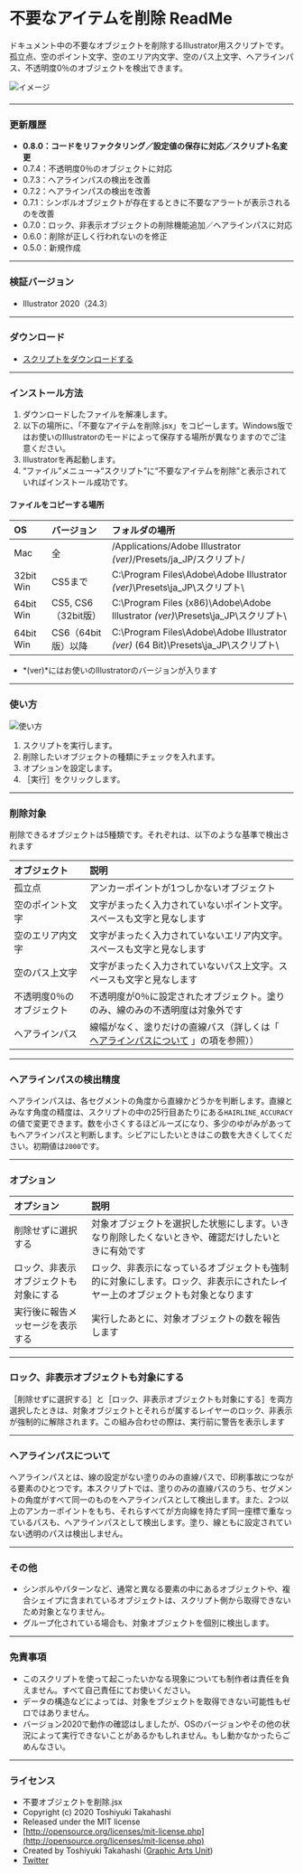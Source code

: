 # 不要なアイテムを削除 ReadMe

ドキュメント中の不要なオブジェクトを削除するIllustrator用スクリプトです。孤立点、空のポイント文字、空のエリア内文字、空のパス上文字、ヘアラインパス、不透明度0％のオブジェクトを検出できます。

<div class="fig center" style="margin-bottom: 20px;"><img src="https://www.graphicartsunit.com/saucer/images/remove_needless_items/cover.png" alt="イメージ" class="noshadow"></div>

-----

### 更新履歴

* **0.8.0：コードをリファクタリング／設定値の保存に対応／スクリプト名変更**
* 0.7.4：不透明度0％のオブジェクトに対応
* 0.7.3：へアラインパスの検出を改善
* 0.7.2：へアラインパスの検出を改善
* 0.7.1：シンボルオブジェクトが存在するときに不要なアラートが表示されるのを改善
* 0.7.0：ロック、非表示オブジェクトの削除機能追加／ヘアラインパスに対応
* 0.6.0：削除が正しく行われないのを修正
* 0.5.0：新規作成

-----

### 検証バージョン

* Illustrator 2020（24.3）

-----

### ダウンロード

* [スクリプトをダウンロードする](https://github.com/gau/remove_needless_items/archive/master.zip)

-----

### インストール方法

1. ダウンロードしたファイルを解凍します。
2. 以下の場所に、「不要なアイテムを削除.jsx」をコピーします。Windows版ではお使いのIllustratorのモードによって保存する場所が異なりますのでご注意ください。
3. Illustratorを再起動します。
4. “ファイル”メニュー→“スクリプト”に“不要なアイテムを削除”と表示されていればインストール成功です。

#### ファイルをコピーする場所

| OS | バージョン | フォルダの場所 |
|:-----|:-----|:-----|
| Mac | 全 | /Applications/Adobe Illustrator *(ver)*/Presets/ja_JP/スクリプト/ |
| 32bit Win | CS5まで | C:\Program Files\Adobe\Adobe Illustrator *(ver)*\Presets\ja_JP\スクリプト\ |
| 64bit Win | CS5, CS6（32bit版） | C:\Program Files (x86)\Adobe\Adobe Illustrator *(ver)*\Presets\ja_JP\スクリプト\ |
| 64bit Win | CS6（64bit版）以降 | C:\Program Files\Adobe\Adobe Illustrator *(ver)* (64 Bit)\Presets\ja_JP\スクリプト\ |

* *(ver)*にはお使いのIllustratorのバージョンが入ります

-----

### 使い方

<div class="fig center"><img src="http://www.graphicartsunit.com/saucer/images/remove_needless_items/step1.png" alt="使い方" class="noshadow"></div>

1. スクリプトを実行します。
2. 削除したいオブジェクトの種類にチェックを入れます。
3. オプションを設定します。
4. ［実行］をクリックします。

-----

### 削除対象

削除できるオブジェクトは5種類です。それぞれは、以下のような基準で検出されます

| オブジェクト | 説明 |
|:-----------|:------------|
| 孤立点 | アンカーポイントが1つしかないオブジェクト |
| 空のポイント文字 | 文字がまったく入力されていないポイント文字。スペースも文字と見なします |
| 空のエリア内文字 | 文字がまったく入力されていないエリア内文字。スペースも文字と見なします |
| 空のパス上文字 | 文字がまったく入力されていないパス上文字。スペースも文字と見なします |
| 不透明度0％のオブジェクト | 不透明度が0％に設定されたオブジェクト。塗りのみ、線のみの不透明度は対象外です |
| ヘアラインパス | 線幅がなく、塗りだけの直線パス（詳しくは「 [ヘアラインパスについて](#aboutHairline) 」の項を参照）） |

-----

### ヘアラインパスの検出精度

ヘアラインパスは、各セグメントの角度から直線かどうかを判断します。直線とみなす角度の精度は、スクリプトの中の25行目あたりにある`HAIRLINE_ACCURACY`の値で変更できます。数を小さくするほどルーズになり、多少のゆがみがあってもヘアラインパスと判断します。シビアにしたいときはこの数を大きくしてください。初期値は`2000`です。

-----

### オプション

| オプション | 説明 |
|:-----------|:------------|
| 削除せずに選択する | 対象オブジェクトを選択した状態にします。いきなり削除したくないときや、確認だけしたいときに有効です |
| ロック、非表示オブジェクトも対象にする | ロック、非表示になっているオブジェクトも強制的に対象にします。ロック、非表示にされたレイヤー上のオブジェクトも対象となります |
| 実行後に報告メッセージを表示する | 実行したあとに、対象オブジェクトの数を報告します |

-----

### ロック、非表示オブジェクトも対象にする

［削除せずに選択する］と［ロック、非表示オブジェクトも対象にする］を両方選択したときは、対象オブジェクトとそれらが属するレイヤーのロック、非表示が強制的に解除されます。この組み合わせの際は、実行前に警告を表示します

-----

### ヘアラインパスについて

ヘアラインパスとは、線の設定がない塗りのみの直線パスで、印刷事故につながる要素のひとつです。本スクリプトでは、塗りのみの直線パスのうち、セグメントの角度がすべて同一のものをヘアラインパスとして検出します。また、2つ以上のアンカーポイントをもち、それらすべてが方向線を持たず同一座標で重なっているパスも、ヘアラインパスとして検出します。塗り、線ともに設定されていない透明のパスは検出しません。

-----

### その他

* シンボルやパターンなど、通常と異なる要素の中にあるオブジェクトや、複合シェイプに含まれているオブジェクトは、スクリプト側から取得できないため対象となりません。
* グループ化されている場合も、対象オブジェクトを個別に検出します。

-----

### 免責事項

* このスクリプトを使って起こったいかなる現象についても制作者は責任を負えません。すべて自己責任にてお使いください。
* データの構造などによっては、対象をブジェクトを取得できない可能性もゼロではありません。
* バージョン2020で動作の確認はしましたが、OSのバージョンやその他の状況によって実行できないことがあるかもしれません。もし動かなかったらごめんなさい。

-----

### ライセンス

* 不要オブジェクトを削除.jsx
* Copyright (c) 2020 Toshiyuki Takahashi
* Released under the MIT license
* [http://opensource.org/licenses/mit-license.php](http://opensource.org/licenses/mit-license.php)
* Created by Toshiyuki Takahashi ([Graphic Arts Unit](http://www.graphicartsunit.com/))
* [Twitter](https://twitter.com/gautt)